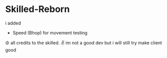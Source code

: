 # Skilled-Reborn
i added

- Speed (Bhop) for movement testing


☮ all credits to the skilled. ✌
im not a good dev but i will still try make client good
